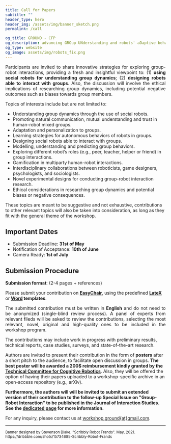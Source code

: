 ```yaml
---
title: Call for Papers
subtitle: ""
header_type: hero
header_img: /assets/img/banner_sketch.png
permalink: /call

og_title: GROUND - CFP
og_description: advancing GROup UNderstanding and robots' aDaptive behavior
og_type: website
og_image: assets/img/robots_fix.png
---
```


<p style="text-align: justify;">
Participants are invited to share innovative strategies for exploring group-robot interactions, providing a fresh and insightful viewpoint to: (1) <b>using social robots for understanding group dynamics</b>; (2) <b>designing robots able to interact with groups</b>. Also, the discussion will involve the ethical implications of researching group dynamics, including potential negative outcomes such as biases towards group members.
</p>

Topics of interests include but are not limited to:
* Understanding group dynamics through the use of social robots.
* Promoting natural communication, mutual understanding and trust in human-robot mixed groups.
* Adaptation and personalization to groups.
* Learning strategies for autonomous behaviors of robots in groups.
* Designing social robots able to interact with groups.
* Modelling, understanding and predicting group behaviors.
* Exploring different robot’s roles (e.g., peer, teacher, helper or friend) in group interactions.
* Gamification in multiparty human-robot interactions.
* Interdisciplinary collaborations between roboticists, game designers, psychologists, and sociologists.
* Novel experimental designs for conducting group-robot interaction research.
* Ethical considerations in researching group dynamics and potential biases or negative consequences.

These topics are meant to be suggestive and not exhaustive, contributions to other relevant topics will also be taken into consideration, as long as they fit with the general theme of the workshop. 

## Important Dates
* Submission Deadline: **31st of May**
* Notification of Acceptance: **10th of June**
* Camera Ready: **1st of July**


## Submission Procedure

**Submission format**: (2-4 pages + references)

Please submit your contribution on **[EasyChair](https://easychair.org/my/conference?conf=ground24)**, using the predefined **[LateX](https://roboticsconference.org/docs/paper-template-latex.tar.gz)** or **[Word](https://roboticsconference.org/docs/paper-template-word.zip) templates**.

<p style="text-align: justify;">
The submitted contribution must be written in <b>English</b> and do not need to be anonymized (single-blind review process). A panel of experts from relevant fileds will be asked to review the contributions, selecting the most relevant, novel, original and high-quality ones to be included in the workshop program.<br>

The contributions may include work in progress with preliminary results, technical reports, case studies, surveys, and state-of-the-art research.<br>

Authors are invited to present their contribution in the form of <b>posters</b> after a short pitch to the audience, to facilitate open discussion in groups. <b>The best poster will be awarded a 200$ reimbursement kindly granted by the <a href="https://www.ieee-ras.org/cognitive-robotics"> Technical Committee for Cognitive Robotics</a></b>. Also, they will be offered the option of having their papers uploaded to a workshop-specific archive in an open-access repository (e.g., arXiv).</p>

**Furthermore, the authors will will be invited to submit an extended version of their contribution to the follow-up Special Issue on "Group-Robot Interaction" to be published in the Journal of Interaction Studies. See the [dedicated page](/specialissue) for more information.**

For any inquiry, please contact us at [workshop.ground{at}gmail.com](mailto:workshop.ground@gmail.com).

---

<p class="card-text"><small class="text-muted">Banner designed by Stevenson Blake. "Scribbly Robot Frands". May, 2021. <a>https://dribbble.com/shots/15734685-Scribbly-Robot-Frands</a></small></p>
